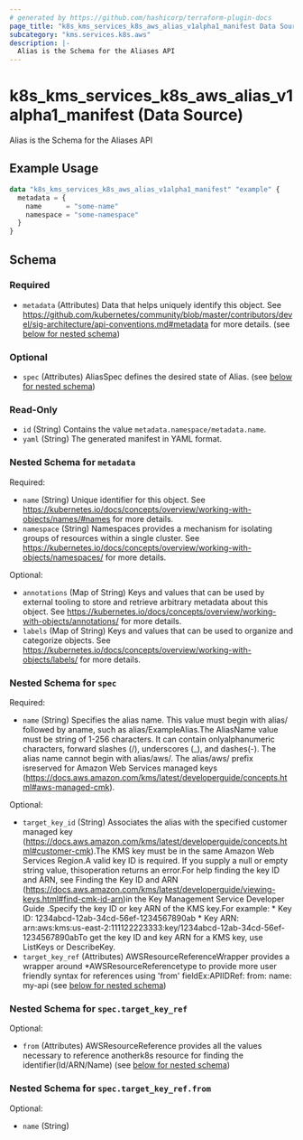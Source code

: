 ```yaml
---
# generated by https://github.com/hashicorp/terraform-plugin-docs
page_title: "k8s_kms_services_k8s_aws_alias_v1alpha1_manifest Data Source - terraform-provider-k8s"
subcategory: "kms.services.k8s.aws"
description: |-
  Alias is the Schema for the Aliases API
---
```


# k8s_kms_services_k8s_aws_alias_v1alpha1_manifest (Data Source)

Alias is the Schema for the Aliases API

## Example Usage

```terraform
data "k8s_kms_services_k8s_aws_alias_v1alpha1_manifest" "example" {
  metadata = {
    name      = "some-name"
    namespace = "some-namespace"
  }
}
```

<!-- schema generated by tfplugindocs -->
## Schema

### Required

- `metadata` (Attributes) Data that helps uniquely identify this object. See https://github.com/kubernetes/community/blob/master/contributors/devel/sig-architecture/api-conventions.md#metadata for more details. (see [below for nested schema](#nestedatt--metadata))

### Optional

- `spec` (Attributes) AliasSpec defines the desired state of Alias. (see [below for nested schema](#nestedatt--spec))

### Read-Only

- `id` (String) Contains the value `metadata.namespace/metadata.name`.
- `yaml` (String) The generated manifest in YAML format.

<a id="nestedatt--metadata"></a>
### Nested Schema for `metadata`

Required:

- `name` (String) Unique identifier for this object. See https://kubernetes.io/docs/concepts/overview/working-with-objects/names/#names for more details.
- `namespace` (String) Namespaces provides a mechanism for isolating groups of resources within a single cluster. See https://kubernetes.io/docs/concepts/overview/working-with-objects/namespaces/ for more details.

Optional:

- `annotations` (Map of String) Keys and values that can be used by external tooling to store and retrieve arbitrary metadata about this object. See https://kubernetes.io/docs/concepts/overview/working-with-objects/annotations/ for more details.
- `labels` (Map of String) Keys and values that can be used to organize and categorize objects. See https://kubernetes.io/docs/concepts/overview/working-with-objects/labels/ for more details.


<a id="nestedatt--spec"></a>
### Nested Schema for `spec`

Required:

- `name` (String) Specifies the alias name. This value must begin with alias/ followed by aname, such as alias/ExampleAlias.The AliasName value must be string of 1-256 characters. It can contain onlyalphanumeric characters, forward slashes (/), underscores (_), and dashes(-). The alias name cannot begin with alias/aws/. The alias/aws/ prefix isreserved for Amazon Web Services managed keys (https://docs.aws.amazon.com/kms/latest/developerguide/concepts.html#aws-managed-cmk).

Optional:

- `target_key_id` (String) Associates the alias with the specified customer managed key (https://docs.aws.amazon.com/kms/latest/developerguide/concepts.html#customer-cmk).The KMS key must be in the same Amazon Web Services Region.A valid key ID is required. If you supply a null or empty string value, thisoperation returns an error.For help finding the key ID and ARN, see Finding the Key ID and ARN (https://docs.aws.amazon.com/kms/latest/developerguide/viewing-keys.html#find-cmk-id-arn)in the Key Management Service Developer Guide .Specify the key ID or key ARN of the KMS key.For example:   * Key ID: 1234abcd-12ab-34cd-56ef-1234567890ab   * Key ARN: arn:aws:kms:us-east-2:111122223333:key/1234abcd-12ab-34cd-56ef-1234567890abTo get the key ID and key ARN for a KMS key, use ListKeys or DescribeKey.
- `target_key_ref` (Attributes) AWSResourceReferenceWrapper provides a wrapper around *AWSResourceReferencetype to provide more user friendly syntax for references using 'from' fieldEx:APIIDRef:	from:	  name: my-api (see [below for nested schema](#nestedatt--spec--target_key_ref))

<a id="nestedatt--spec--target_key_ref"></a>
### Nested Schema for `spec.target_key_ref`

Optional:

- `from` (Attributes) AWSResourceReference provides all the values necessary to reference anotherk8s resource for finding the identifier(Id/ARN/Name) (see [below for nested schema](#nestedatt--spec--target_key_ref--from))

<a id="nestedatt--spec--target_key_ref--from"></a>
### Nested Schema for `spec.target_key_ref.from`

Optional:

- `name` (String)
